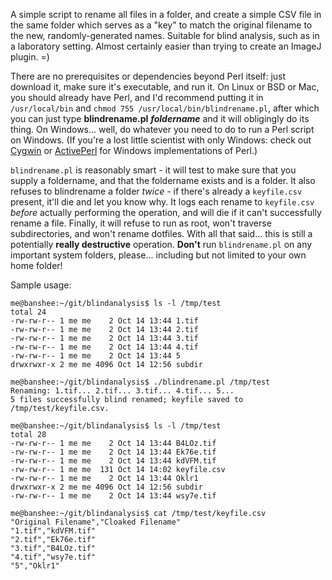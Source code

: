 A simple script to rename all files in a folder, and create a simple CSV file in the same folder which serves as a "key" to match the original filename to the new, randomly-generated names.  Suitable for blind analysis, such as in a laboratory setting.  Almost certainly easier than trying to create an ImageJ plugin. =)

There are no prerequisites or dependencies beyond Perl itself: just download it, make sure it's executable, and run it.  On Linux or BSD or Mac, you should already have Perl, and I'd recommend putting it in `/usr/local/bin` and `chmod 755 /usr/local/bin/blindrename.pl`, after which you can just type **blindrename.pl** ***foldername*** and it will obligingly do its thing.  On Windows... well, do whatever you need to do to run a Perl script on Windows.  (If you're a lost little scientist with only Windows: check out <a href="http://www.cygwin.com/" target="_blank">Cygwin</a> or <a href="http://www.activestate.com/activeperl" target="_blank">ActivePerl</a> for Windows implementations of Perl.)

`blindrename.pl` is reasonably smart - it will test to make sure that you supply a foldername, and that the foldername exists and is a folder.  It also refuses to blindrename a folder *twice* - if there's already a `keyfile.csv` present, it'll die and let you know why.  It logs each rename to `keyfile.csv` *before* actually performing the operation, and will die if it can't successfully rename a file.  Finally, it will refuse to run as root, won't traverse subdirectories, and won't rename dotfiles.  With all that said... this is still a potentially **really destructive** operation.  **Don't** run `blindrename.pl` on any important system folders, please... including but not limited to your own home folder!

Sample usage:

~~~~
me@banshee:~/git/blindanalysis$ ls -l /tmp/test
total 24
-rw-rw-r-- 1 me me    2 Oct 14 13:44 1.tif
-rw-rw-r-- 1 me me    2 Oct 14 13:44 2.tif
-rw-rw-r-- 1 me me    2 Oct 14 13:44 3.tif
-rw-rw-r-- 1 me me    2 Oct 14 13:44 4.tif
-rw-rw-r-- 1 me me    2 Oct 14 13:44 5
drwxrwxr-x 2 me me 4096 Oct 14 12:56 subdir

me@banshee:~/git/blindanalysis$ ./blindrename.pl /tmp/test
Renaming: 1.tif... 2.tif... 3.tif... 4.tif... 5... 
5 files successfully blind renamed; keyfile saved to /tmp/test/keyfile.csv.

me@banshee:~/git/blindanalysis$ ls -l /tmp/test
total 28
-rw-rw-r-- 1 me me    2 Oct 14 13:44 B4LOz.tif
-rw-rw-r-- 1 me me    2 Oct 14 13:44 Ek76e.tif
-rw-rw-r-- 1 me me    2 Oct 14 13:44 kdVFM.tif
-rw-rw-r-- 1 me me  131 Oct 14 14:02 keyfile.csv
-rw-rw-r-- 1 me me    2 Oct 14 13:44 Oklr1
drwxrwxr-x 2 me me 4096 Oct 14 12:56 subdir
-rw-rw-r-- 1 me me    2 Oct 14 13:44 wsy7e.tif

me@banshee:~/git/blindanalysis$ cat /tmp/test/keyfile.csv
"Original Filename","Cloaked Filename"
"1.tif","kdVFM.tif"
"2.tif","Ek76e.tif"
"3.tif","B4LOz.tif"
"4.tif","wsy7e.tif"
"5","Oklr1"
~~~~
